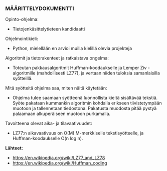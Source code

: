 ### MÄÄRITTELYDOKUMENTTI

Opinto-ohjelma:
* Tietojenkäsittelytieteen kandidaatti

Ohjelmointikieli:
* Python, mielellään en arvioi muilla kielillä olevia projekteja

Algoritmit ja tietorakenteet ja ratkaistava ongelma:
* Toteutan pakkausalgoritmit Huffman-koodaukselle ja Lemper Ziv -algoritmille (mahdollisesti LZ77), ja vertaan niiden tuloksia samanlaisilla syötteillä.

Mitä syötteitä ohjelma saa, miten näitä käytetään:
* Ohjelma tulee saamaan syötteenä luonnollista kieltä sisältävää tekstiä. Syöte pakataan kummankin algoritmin kohdalla erikseen tiivistetympään muotoon ja tallennetaan tiedostona. Pakatusta muodosta pitää pystyä palaamaan alkuperäiseen muotoon purkamalla.

Tavoitteena olevat aika- ja tilavaativuudet:
* LZ77:n aikavaativuus on O(M) M-merkkiselle tekstisyötteelle, ja Huffman-koodaukselle O(n log n).

**Lähteet:**
* https://en.wikipedia.org/wiki/LZ77_and_LZ78
* https://en.wikipedia.org/wiki/Huffman_coding


